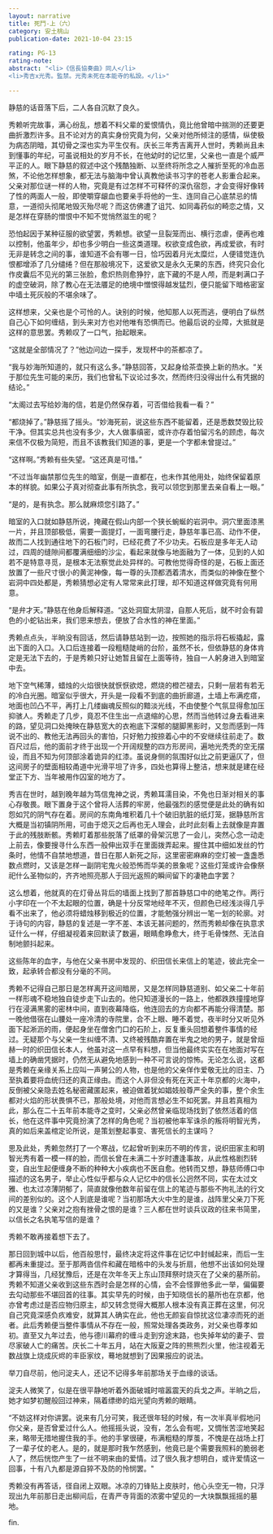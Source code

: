 ```yaml
---
layout: narrative
title: 死鬥-上（六）
category: 安土桃山
publication-date: 2021-10-04 23:15

rating: PG-13
rating-note:
abstract: "<li>《信長協奏曲》同人</li>
<li>秀吉x光秀。監禁。光秀未死在本能寺的私設。</li>"

---
```


静慈的话音落下后，二人各自沉默了良久。
 
秀赖听完故事，满心纷乱，想着不料父辈的爱恨情仇，竟比他曾暗中揣测的还要更曲折激烈许多。且不论对方的真实身份究竟为何，父亲对他所倾注的感情，纵使极为病态阴暗，其切骨之深也实为平生仅有。庆长三年秀吉离开人世时，秀赖尚且未到懂事的年纪，可虽说相处的岁月不长，在他幼时的记忆里，父亲也一直是个威严平正的人。眼下静慈的叙述中这个残酷独断、以至终将所念之人摧折至死的冷血恶煞，不论他怎样想象，都无法与脑海中曾认真教他读书习字的苍老人影重合起来。父亲对那位谜一样的人物，究竟是有过怎样不可释怀的深仇宿怨，才会变得好像转了性的两面人一般，即使嚼穿龈血也要亲手将他的一生、连同自己心底禁忌的情意，一道彻头彻尾地毁灭殆尽呢？而这仿佛遭了诅咒、如同毒药似的畸恋之情，又是怎样在穿肠的憎恨中不知不觉悄然滋生的呢？
 
恐怕起因于某种征服的欲望罢，秀赖想。欲望一旦裂笼而出、横行恣虐，便再也难以控制，他虽年少，却也多少明白一些这类道理。权欲变成色欲，再成爱欲，有时无非是转念之间的事，谁知道不会有哪一日，恰巧因着月光太糜烂，人便错觉连仇恨都增添了几分缱绻？但在那般境况下，这爱欲又是永久无果的东西，终究只会化作皮囊后不见光的第三张脸，愈炽热则愈狰狞，底下藏的不是人颅，而是剌满口子的虚空破洞，除了教心在无法餍足的绝境中憎恨得越发猛烈，便只能留下暗格密室中墙土死灰般的不堪余味了。
 
这样想来，父亲也是个可怜的人。诀别的时候，他知那人以死而逃，便明白了纵然自己心下如何缠结，到头来对方也对他唯有恐惧而已。他最后说的业障，大抵就是这样的意思罢。秀赖叹了一口气，抬起眼来。
 
“这就是全部情况了？”他边问边一探手，发现杯中的茶都凉了。
 
“我与妙海所知道的，就只有这么多。”静慈回答，又起身给茶壶换上新的热水。“关于那位先生可能的来历，我们也曾私下议论过多次，然而终归没得出什么有凭据的结论。”
 
“太阁过去写给妙海的信，若是仍然保存着，可否借给我看一看？”
 
“都烧掉了。”静慈摇了摇头。“妙海死前，说这些东西不能留着，还是悉数焚毁比较干净。但其实总共也没有多少，大人做事缜密，或许亦存着怕留污名的顾虑，每次来信不仅极为简短，而且不该教我们知道的事，更是一个字都未曾提过。”
 
“这样啊。”秀赖有些失望。“这还真是可惜。”
 
“不过当年幽禁那位先生的暗室，倒是一直都在，也未作其他用处，始终保留着原本的样貌。如果公子真对彻查此事有所执念，我可以领您到那里去亲自看上一眼。”
 
“是的，是有执念。那么就麻烦您引路了。”
 
暗室的入口就如静慈所说，掩藏在假山内部一个狭长蜿蜒的岩洞中。洞穴里面漆黑一片，并且顶部极低，需要一面提灯，一面弯腰行走，静慈年事已高、动作不便，故而二人找到通往地下的石板门时，已经花费了不少功夫。石板应是多年无人动过，四周的缝隙间都覆满细细的沙尘，看起来就像与地面融为了一体，见到的人如若不是特意寻觅，是根本无法察觉此处异样的。可教他觉得奇怪的是，石板上面还放置了一些尺寸很小的黄泥神像，每一尊的头顶都洒着清水，而类似的神像在整个岩洞中四处都是，秀赖猜想必定有人常常来此打理，却不知道这样做究竟有何用意。
 
“是弁才天。”静慈在他身后解释道。“这处洞窟太阴湿，自那人死后，就不时会有碧色的小蛇钻出来，我们思来想去，便放了合水性的神在里面。”
 
秀赖点点头，半晌没有回话，然后请静慈站到一边，按照她的指示将石板撬起，露出下面的入口。入口后连接着一段粗糙陡峭的台阶，虽然不长，但依静慈的身体肯定是无法下去的，于是秀赖只好让她暂且留在上面等待，独自一人躬身进入到暗室中去。
 
地下空气稀薄，蜡烛的火焰很快就恹恹欲熄，燃烧的橙芒褪去，只剩一层若有若无的冷白光圈。暗室似乎很大，开头是一段看不到底的曲折廊道，土墙上布满疙瘩，地面也凹凸不平，再打上几缕幽魂反照似的黯淡光线，不由使整个气氛显得愈加压抑骇人。秀赖走了几步，竟忍不住生出一点退缩的心思，然而当他转过身去看进来的路，望见洞口处掩映在静慈宽大的衣袍底下深郁的腿脚黑影时，又忽而感到一阵说不出的、教他无法再回头的害怕，只好勉力按捺着心中的不安继续往前走了。数百尺过后，他的面前才终于出现一个开阔规整的四方形房间，遍地光秃秃的空无摆设，而且不知为何顶部涂着诡异的红漆。虽说身侧的氛围好似比之前更逼仄了，但这间房子的壁面相较甬道中光滑平坦了许多，四处也算得上整洁，想来就是建在经堂正下方、当年被用作囚室的地方了。
 
秀吉在世时，越到晚年越为笃信鬼神之说，秀赖耳濡目染，不免也日渐对相关的事心存敬畏。眼下置身于这个曾将人活葬的牢房，他最强烈的感觉便是此处的确有如怨如咒的阴气存在着。房间的东南角堆积着几十个破旧肮脏的纸灯笼，据静慈所言大概是当初镇阴所用，可由于熄灭之后再也无人理会，此时此刻看上去就像是弃置于此的残肢断骸。秀赖盯着那些脱落了纸罩的骨架沉思了一会儿，突然心念一动走上前去，像要搜寻什么东西一般伸出双手在里面拨弄起来。握住其中细如发丝的竹条时，他情不自禁地想道，昔日在那人新死之际，这里密密麻麻的空灯被一盏盏悉数点燃时，又该是怎样一副阴宅鬼火般恐怖而华美的景象呢？这些灯笼或许会像祭祀什么圣物似的，齐齐地照亮那人于回光返照的瞬间留下的凄艳血字罢？
 
这么想着，他就真的在灯骨丛背后的墙面上找到了那首静慈口中的绝笔之作。两行小字印在一个不太起眼的位置，确是十分反常地经年不灭，但颜色已经浅淡得几乎看不出来了，他必须将蜡烛移到极近的位置，才能勉强分辨出一笔一划的轮廓。对于诗句的内容，静慈的复述是一字不差、本该无甚问题的，然而秀赖却像在执意求证什么一样，仔细凝视着来回默读了数遍，眼睛愈睁愈大，终于毛骨悚然、无法自制地颤抖起来。
 
这些陈年的血字，与他在父亲书房中发现的、织田信长来信上的笔迹，彼此完全一致，起承转合都没有分毫的不同。
 
秀赖不记得自己那日是怎样离开这间暗房，又是怎样同静慈道别、如父亲二十年前一样形魂不稳地独自徒步走下山去的。他只知道漫长的一路上，他都跌跌撞撞地穿行在浸满黑雾的密林中间，直到夜幕降临，他连回去的方向都不再能分得清楚。那一晚他借宿在山腰处一座冷清的寺院里，合不上眼、睡不着觉，夜半时分又听见外面下起淅沥的雨，便起身坐在僧舍门口的石阶上，反复重头回想着整件事情的经过。无疑那个与父亲一生纠缠不清、又终被残酷弃置在半鬼之地的男子，就是曾烜赫一时的织田信长本人，他虽对这一点早有料想，但当他最终实实在在地面对写在墙上的确凿凭据时，仍然无从避免地感到一种不可言说的惊怖。无论怎么说，这都是秀赖在亲缘关系上应叫一声舅公的人物，也是他的父亲佯作爱敬无比的旧主、乃至执着要将血统归还的真正缘由。而这个人非但没有死在天正十年京都的火海中，反倒被父亲隐去姓名秘密藏匿起来，被迫做着犹如娼妓般尊严全失的事，整个余生都对火焰的形状畏惧不已，那般处境，对他而言想必生不如死罢。并且若真相为此，那么在二十五年前本能寺之变时，父亲必然曾亲临现场找到了依然活着的信长，他在这件事中究竟扮演了怎样的角色呢？当初被他率军诛杀的叛将明智光秀，真的如后来盖棺定论所说，是策划整起事变、害死信长的主谋吗？
 
思及此处，秀赖忽然打了一个寒战，忆起曾听到来历不明的传言，说织田家主和明智光秀有着一模一样的脸，而信长曾在未满二十岁时遭逢事故，从此性格剧烈转变，自出生起便缠身不断的种种大小疾病也不医自愈。他转而又想，静慈师傅口中描述的这名男子，举止心性似乎都与众人记忆中的信长公迥然不同，实在太过文雅、也太过凉薄阴郁了，简直就像他数年前留在信上的笔迹与那些不拘礼法的行文间的差别似的。这个人到底是谁呢？当初那场大火中生的是谁，战阵里父亲刀下死的又是谁？父亲对之抱有挫骨之恨的是谁？三人都在世时谈兵议政的往来书简里，以信长之名执笔写信的是谁？
 
秀赖不敢再接着想下去了。
 
那日回到城中以后，他百般思忖，最终决定将这件事在记忆中封缄起来，而后一生都再未重提过。至于那两沓信件和藏在暗格中的头发与折扇，他想不出该如何处理才算得当，几经犹豫后，还是在次年冬天上东山顶拜祭时烧灭在了父亲的墓所前。秀赖不知道父亲收到这些东西时会是怎样的心情，会不会怪罪他多此一举，偏偏要去勾动那些不堪回首的往事。其实早先的时候，由于知晓信长的墓所也在京都，他亦曾考虑过是否应物归原主，却又转念觉得大概那人根本没有真正葬在这里，何况自己究竟深感负疚难安，就算其人确实在此，他也无颜妄自惊扰这位凄凉而死的逝者。此后秀赖便当整件事情从不存在一般，照常处理各类政务，对父亲也尊孝如初。直至又九年过去，他与德川幕府的缠斗走到穷途末路，也失掉年幼的妻子、尝尽家破人亡的痛苦。庆长二十年五月，站在大阪夏之阵的熊熊烈火里，他注视着无数战旗上烧成灰烬的丰臣家纹，蓦地就想到了因果报应的说法。
 
举刀自尽前，他问淀夫人，还记不记得多年前那场关于血缘的谈话。
 
淀夫人微笑了，似是在很平静地听着外面破城时喧嚣震天的兵戈之声。半晌之后，她才如梦初醒般回过神来，隔着缥缈的焰光望向秀赖的眼睛。
 
“不妨这样对你讲罢。说来有几分可笑，我还很年轻的时候，有一次半真半假地问你父亲，是否曾爱过什么人。他摇摇头说，没有，怎么会有呢，又惆怅苦涩地笑起来，略带无措地握住我的手。他的手掌很硬，布满粗糙的厚茧，不愧是在战场上打了一辈子仗的老人。是的，就是那时我乍然感到，他竟已是个需要我照料的脆弱老人了，然后恍惚产生了一丝不明来由的爱情。过了很久我才想明白，或许爱情这一回事，十有八九都是源自猝不及防的怜悯罢。"
 
秀赖没有再答话，径自闭上双眼。冰凉的刀锋贴上皮肤时，他心头空无一物，只浮现出九年前那日走出柳间后，在青严寺背面的浓雾中望见的一大块飘飘摇摇的墓地。

fin.
